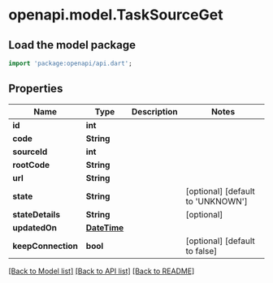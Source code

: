 # openapi.model.TaskSourceGet

## Load the model package
```dart
import 'package:openapi/api.dart';
```

## Properties
Name | Type | Description | Notes
------------ | ------------- | ------------- | -------------
**id** | **int** |  | 
**code** | **String** |  | 
**sourceId** | **int** |  | 
**rootCode** | **String** |  | 
**url** | **String** |  | 
**state** | **String** |  | [optional] [default to 'UNKNOWN']
**stateDetails** | **String** |  | [optional] 
**updatedOn** | [**DateTime**](DateTime.md) |  | 
**keepConnection** | **bool** |  | [optional] [default to false]

[[Back to Model list]](../README.md#documentation-for-models) [[Back to API list]](../README.md#documentation-for-api-endpoints) [[Back to README]](../README.md)


